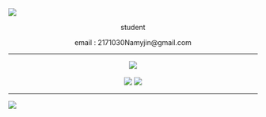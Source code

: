 <img src="https://capsule-render.vercel.app/api?type=waving&color=9400D3&height=150&section=header&text=Introduction&fontColor=ffffff&fontSize=60" />
<div align="center">
<p> student </p> 
<p> email : 2171030Namyjin@gmail.com </p> 
<hr>
<img src="https://github-readme-stats.vercel.app/api/top-langs/?username=eugineee123&layout=compact&bg_color=000000&text_color=9400D3"><br><br>
<img src="https://github-readme-stats.vercel.app/api?username=eugineee123&show_icons=true&bg_color=000000&text_color=9400D3">
<img src="https://github-readme-activity-graph.vercel.app/graph?username=eugineee123&theme=github&width=100">
<hr>
</div>
<img src="https://capsule-render.vercel.app/api?type=waving&color=9400D3&height=150&section=footer" />
<!--
**Hoonggildong/Hoonggildong** is a ✨ _special_ ✨ repository because its `README.md` (this file) appears on your GitHub profile.

Here are some ideas to get you started:

- 🔭 I’m currently working on ...
- 🌱 I’m currently learning ...
- 👯 I’m looking to collaborate on ...
- 🤔 I’m looking for help with ...
- 💬 Ask me about ...
- 📫 How to reach me: ...
- 😄 Pronouns: ...
- ⚡ Fun fact: ...
-->
